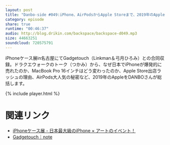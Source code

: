 ```yaml
---
layout: post
title: "Danbo-side #049:iPhone、AirPodsからApple Storeまで、2019年のAppleをお宝が総括"
category: episode
share: true
runtime: "00:46:37"
audio: http://blog.drikin.com/backspace/backspace-d049.mp3
size: 44663251
soundcloud: 720575791
---
```


iPhoneケース展in名古屋にてGadgetouch（Linkman＆弓月ひろみ）との合同収録。ドラクエウォークのトーク（つかみ）から、なぜ日本でiPhoneが爆発的に売れたのか、MacBook Pro 16インチはどう変わったのか、Apple Store出店ラッシュの理由、AirPods大人気の秘密など、2019年のAppleをDANBOさんが総括します。

{% include player.html %}

# 関連リンク

* [iPhoneケース展 - 日本最大級のiPhone × アートのイベント！](https://iphone-caseten.com/)
* [Gadgetouch｜note](https://note.com/gadgetouch)
